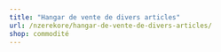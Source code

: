 ```yaml
---
title: "Hangar de vente de divers articles"
url: /nzerekore/hangar-de-vente-de-divers-articles/
shop: commodité
---
```

